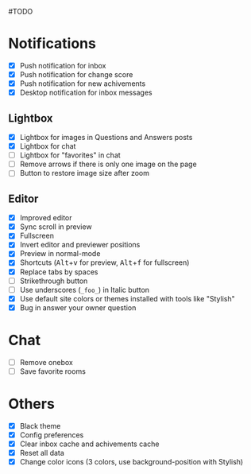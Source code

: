 #TODO

# Notifications

- [x] Push notification for inbox
- [x] Push notification for change score
- [x] Push notification for new achivements
- [x] Desktop notification for inbox messages

## Lightbox

- [x] Lightbox for images in Questions and Answers posts
- [x] Lightbox for chat
- [ ] Lightbox for "favorites" in chat
- [ ] Remove arrows if there is only one image on the page
- [ ] Button to restore image size after zoom

## Editor

- [x] Improved editor
- [x] Sync scroll in preview
- [x] Fullscreen
- [x] Invert editor and previewer positions
- [x] Preview in normal-mode
- [x] Shortcuts (<kbd>Alt</kbd>+<kbd>v</kbd> for preview, <kbd>Alt</kbd>+<kbd>f</kbd> for fullscreen)
- [x] Replace tabs by spaces
- [ ] Strikethrough button
- [ ] Use underscores (`_foo_`) in Italic button
- [x] Use default site colors or themes installed with tools like "Stylish"
- [x] Bug in answer your owner question

# Chat

- [ ] Remove onebox
- [ ] Save favorite rooms

# Others

- [x] Black theme
- [x] Config preferences
- [x] Clear inbox cache and achivements cache
- [x] Reset all data
- [x] Change color icons (3 colors, use background-position with Stylish)
